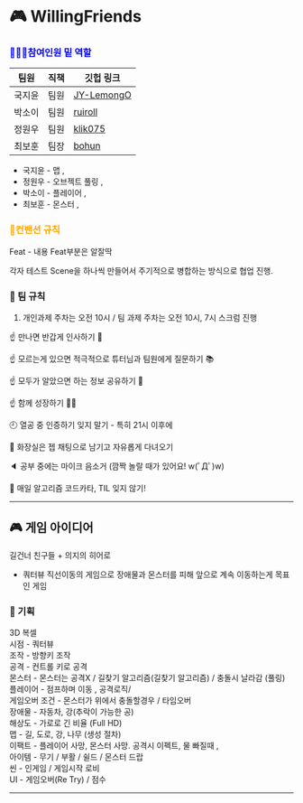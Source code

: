 # 🎮 WillingFriends
### <span style="color:blue"> 🧑‍🤝‍🧑참여인원 밑 역할 </span>
|팀원|직책|깃헙 링크|
|------|---|---|
|국지윤|팀원|[JY-LemongO](https://github.com/JY-LemongO)|
|박소이|팀원|[ruiroll](https://github.com/ruiroll)|
|정원우|팀원|[klik075](https://github.com/klik075)|
|최보훈|팀장|[bohun](https://github.com/iou-bohun)|

* 국지윤 - 맵 , 
* 정원우 - 오브젝트 풀링 , 
* 박소이 - 플레이어 , 
* 최보훈 -  몬스터 ,

### <span style="color:orange"> 📝컨밴션 규칙 </span>
Feat - 내용
Feat부분은 알잘딱

각자 테스트 Scene을 하나씩 만들어서 주기적으로 병합하는 방식으로 협업 진행.

### 🤝 팀 규칙 
1.  개인과제 주차는 오전 10시 / 팀 과제 주차는 오전 10시, 7시 스크럼 진행

☝ 만나면 반갑게 인사하기 🙌

☝ 모르는게 있으면 적극적으로 튜터님과 팀원에게 질문하기 📚

☝ 모두가 알았으면 하는 정보 공유하기 📡

☝ 함께 성장하기 🤜🤛

🕘 열공 중 인증하기 잊지 말기 - 특히 21시 이후에

🚽 화장실은 젭 채팅으로 남기고 자유롭게 다녀오기

🔈 공부 중에는 마이크 음소거 (깜짝 놀랄 때가 있어요! w(ﾟДﾟ)w)

🤝 매일 알고리즘 코드카타, TIL 잊지 않기!

------------------------------------------
## 🎮 게임 아이디어 
길건너 친구들 + 의지의 히어로 
- 쿼터뷰 직선이동의 게임으로 장애물과 몬스터를 피해 앞으로 계속 이동하는게 목표인 게임

  
### 📏 기획
3D 복셀   
시점 - 쿼터뷰    
조작 - 방향키 조작   
공격 - 컨트롤 키로 공격    
몬스터 - 몬스터는 공격X / 길찾기 알고리즘(길찾기 알고리즘) / 충돌시 날라감 (풀링)   
플레이어 - 점프하며 이동 , 공격로직/    
게임오버 조건 - 몬스터가 위에서 충돌할경우 / 타임오버    
장애물 - 자동차, 강(추락이 가능한 공)   
해상도 - 가로로 긴 비율 (Full HD)    
맵 - 길, 도로, 강, 나무 (생성 절차)   
이팩트 - 플레이어 사망, 몬스터 사망. 공격시 이펙트, 물 빠질때 ,    
아이템 - 무기 / 부활 / 쉴드 / 몬스터 드랍   
씬 - 인게임 / 게임시작 로비    
UI - 게임오버(Re Try)  / 점수   

-------------------

